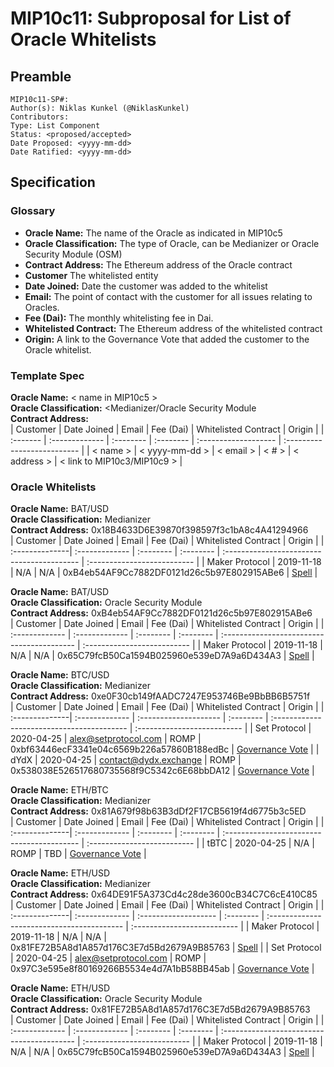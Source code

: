 # MIP10c11: Subproposal for List of Oracle Whitelists

## Preamble
```
MIP10c11-SP#: 
Author(s): Niklas Kunkel (@NiklasKunkel)
Contributors:
Type: List Component
Status: <proposed/accepted>
Date Proposed: <yyyy-mm-dd>
Date Ratified: <yyyy-mm-dd>
``` 

## Specification

### Glossary

- **Oracle Name:** The name of the Oracle as indicated in MIP10c5
- **Oracle Classification:** The type of Oracle, can be Medianizer or Oracle Security Module (OSM)
- **Contract Address:** The Ethereum address of the Oracle contract
- **Customer** The whitelisted entity
- **Date Joined:** Date the customer was added to the whitelist
- **Email:** The point of contact with the customer for all issues relating to Oracles.
- **Fee (Dai):**  The monthly whitelisting fee in Dai.
- **Whitelisted Contract:** The Ethereum address of the whitelisted contract
- **Origin:** A link to the Governance Vote that added the customer to the Oracle whitelist. 

### Template Spec

**Oracle Name:** < name in MIP10c5 >    
**Oracle Classification:** <Medianizer/Oracle Security Module   
**Contract Address:**    
| Customer |  Date Joined   |   Email   | Fee (Dai) | Whitelisted Contract |           Origin            |
| :------- | :------------- | :-------- | :-------- | :------------------- | :-------------------------- |
| < name > | < yyyy-mm-dd > | < email > |   < # >   |     < address >      | < link to MIP10c3/MIP10c9 > |

### Oracle Whitelists

**Oracle Name:** BAT/USD    
**Oracle Classification:** Medianizer   
**Contract Address:** 0x18B4633D6E39870f398597f3c1bA8c4A41294966   
|     Customer   |  Date Joined   |   Email   | Fee (Dai) |             Whitelisted Contract           |           Origin            |
| :--------------| :------------- | :-------- | :-------- | :----------------------------------------- | :-------------------------- |
| Maker Protocol |   2019-11-18   |    N/A    |    N/A    | 0xB4eb54AF9Cc7882DF0121d26c5b97E802915ABe6 | [Spell](https://etherscan.io/address/0xf44113760c4f70afeeb412c63bc713b13e6e202e#code) |

**Oracle Name:** BAT/USD    
**Oracle Classification:** Oracle Security Module    
**Contract Address:** 0xB4eb54AF9Cc7882DF0121d26c5b97E802915ABe6   
|    Customer    |  Date Joined   |   Email   | Fee (Dai) |              Whitelisted Contract          |           Origin            |
| :------------- | :------------- | :-------- | :-------- | :----------------------------------------- | :-------------------------- |
| Maker Protocol |   2019-11-18   |     N/A   |     N/A   | 0x65C79fcB50Ca1594B025960e539eD7A9a6D434A3 | [Spell](https://etherscan.io/address/0xf44113760c4f70afeeb412c63bc713b13e6e202e#code) |

**Oracle Name:** BTC/USD    
**Oracle Classification:** Medianizer   
**Contract Address:** 0xe0F30cb149fAADC7247E953746Be9BbBB6B5751f   
|     Customer   |  Date Joined   |           Email       | Fee (Dai) |             Whitelisted Contract           |           Origin            |
| :--------------| :------------- | :-------------------- | :-------- | :----------------------------------------- | :-------------------------- |
|  Set Protocol  |   2020-04-25   | alex@setprotocol.com  |   ROMP    | 0xbf63446ecF3341e04c6569b226a57860B188edBc | [Governance Vote](https://vote.makerdao.com/polling-proposal/qmealoapl7e1yzabsobg9wckj3bs8hb8pgquc5jx7r8qpo) |
|      dYdX      |   2020-04-25   | contact@dydx.exchange |   ROMP    | 0x538038E526517680735568f9C5342c6E68bbDA12 | [Governance Vote](https://vote.makerdao.com/polling-proposal/qmealoapl7e1yzabsobg9wckj3bs8hb8pgquc5jx7r8qpo) |

**Oracle Name:** ETH/BTC   
**Oracle Classification:** Medianizer   
**Contract Address:** 0x81A679f98b63B3dDf2F17CB5619f4d6775b3c5ED   
|     Customer   |  Date Joined   |   Email   | Fee (Dai) |             Whitelisted Contract           |           Origin            |
| :--------------| :------------- | :-------- | :-------- | :----------------------------------------- | :-------------------------- |
|      tBTC      |   2020-04-25   |    N/A    |   ROMP    |                      TBD                   | [Governance Vote](https://vote.makerdao.com/polling-proposal/qmeymkw5rhenzsevpvnhequj9glvq6n5buzapyrvestcdg) |

**Oracle Name:** ETH/USD  
**Oracle Classification:** Medianizer   
**Contract Address:** 0x64DE91F5A373Cd4c28de3600cB34C7C6cE410C85   
|     Customer   |  Date Joined   |   Email   | Fee (Dai) |             Whitelisted Contract           |           Origin            |
| :--------------| :------------- | :------------------- | :-------- | :----------------------------------------- | :-------------------------- |
| Maker Protocol |   2019-11-18   |           N/A        |    N/A    | 0x81FE72B5A8d1A857d176C3E7d5Bd2679A9B85763 | [Spell](https://etherscan.io/address/0xf44113760c4f70afeeb412c63bc713b13e6e202e#code) |
|  Set Protocol  |   2020-04-25   | alex@setprotocol.com |   ROMP    | 0x97C3e595e8f80169266B5534e4d7A1bB58BB45ab | [Governance Vote](https://vote.makerdao.com/polling-proposal/qmzfpgr8hwabpycsq6vnnzp2cebh8uzxjpor8rtzenhkop) |

**Oracle Name:** ETH/USD  
**Oracle Classification:** Oracle Security Module   
**Contract Address:** 0x81FE72B5A8d1A857d176C3E7d5Bd2679A9B85763   
|    Customer    |  Date Joined   |   Email   | Fee (Dai) |              Whitelisted Contract          |           Origin            |
| :------------- | :------------- | :-------- | :-------- | :----------------------------------------- | :-------------------------- |
| Maker Protocol |   2019-11-18   |     N/A   |     N/A   | 0x65C79fcB50Ca1594B025960e539eD7A9a6D434A3 | [Spell](https://etherscan.io/address/0xf44113760c4f70afeeb412c63bc713b13e6e202e#code) |